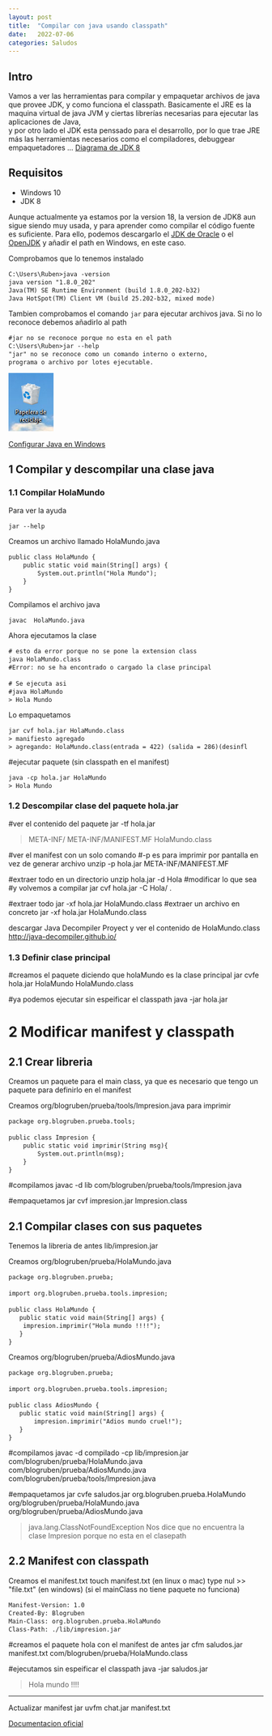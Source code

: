 ```yaml
---
layout: post
title:  "Compilar con java usando classpath"
date:   2022-07-06
categories: Saludos
---
```

## Intro
Vamos a ver las herramientas para compilar y empaquetar archivos de java que provee JDK, y como funciona el classpath.
Basicamente el JRE es la maquina virtual de java JVM y ciertas librerías necesarias para ejecutar las aplicaciones de Java,    
y por otro lado el JDK esta penssado para el desarrollo, por lo que trae JRE más las herramientas necesarios como el compiladores, debuggear empaquetadores ...
[Diagrama de JDK 8](https://docs.oracle.com/javase/8/docs/)


## Requisitos
- Windows 10 
- JDK 8

Aunque actualmente ya estamos por la version 18, la version de JDK8 aun sigue siendo muy usada,
y para aprender como compilar el código fuente es suficiente. 
Para ello, podemos descargarlo el [JDK de Oracle](https://www.oracle.com/java/technologies/downloads/) o el [OpenJDK](https://openjdk.org/projects/jdk8/)
y añadir el path en Windows, en este caso.

Comprobamos que lo tenemos instalado
```
C:\Users\Ruben>java -version
java version "1.8.0_202"
Java(TM) SE Runtime Environment (build 1.8.0_202-b32)
Java HotSpot(TM) Client VM (build 25.202-b32, mixed mode)
```

Tambien comprobamos el comando `jar` para ejecutar archivos java.
Si no lo reconoce debemos añadirlo al path
```
#jar no se reconoce porque no esta en el path
C:\Users\Ruben>jar --help
"jar" no se reconoce como un comando interno o externo,
programa o archivo por lotes ejecutable.
```


![Imagen de la papelera del escritorio](/img/papelera.png)

[Configurar Java en Windows](https://www.aprenderaprogramar.com/index.php?option=com_content&view=article&id=389:configurar-java-en-windows-variables-de-entorno-javahome-y-path-cu00610b&catid=68&Itemid=188)

## 1 Compilar y descompilar una clase java

### 1.1 Compilar HolaMundo
Para ver la ayuda
```
jar --help
```

Creamos un archivo llamado HolaMundo.java
```
public class HolaMundo {
	public static void main(String[] args) {
		System.out.println("Hola Mundo");
	}  
}
```

Compilamos el archivo java
```
javac  HolaMundo.java
```

Ahora ejecutamos la clase
```
# esto da error porque no se pone la extension class
java HolaMundo.class
#Error: no se ha encontrado o cargado la clase principal 

# Se ejecuta asi
#java HolaMundo
> Hola Mundo
```

Lo empaquetamos
```
jar cvf hola.jar HolaMundo.class
> manifiesto agregado
> agregando: HolaMundo.class(entrada = 422) (salida = 286)(desinfl
```

#ejecutar paquete  (sin classpath en el manifest)
```
java -cp hola.jar HolaMundo
> Hola Mundo
```

### 1.2 Descompilar clase del paquete hola.jar

#ver el contenido del paquete
jar -tf hola.jar
> META-INF/
> META-INF/MANIFEST.MF
> HolaMundo.class

#ver el manifest con un solo comando
#-p es para imprimir por pantalla en vez de generar archivo
unzip -p hola.jar META-INF/MANIFEST.MF

#extraer todo en un directorio
unzip hola.jar -d Hola
#modificar lo que sea
#y volvemos a compilar
jar cvf hola.jar -C Hola/ .

#extraer todo
jar -xf hola.jar HolaMundo.class
#extraer un archivo en concreto
jar -xf hola.jar HolaMundo.class

descargar Java Decompiler Proyect
y ver el contenido de HolaMundo.class
http://java-decompiler.github.io/

### 1.3 Definir clase principal

#creamos el paquete diciendo que holaMundo es la clase principal
jar cvfe hola.jar HolaMundo HolaMundo.class

#ya podemos ejecutar sin espeificar el classpath
java -jar hola.jar


# 2 Modificar manifest y classpath
## 2.1 Crear libreria 
Creamos un paquete para el main class, ya que es necesario que tengo un paquete
para definirlo en el manifest

Creamos org/blogruben/prueba/tools/Impresion.java para imprimir
```
package org.blogruben.prueba.tools;

public class Impresion {
    public static void imprimir(String msg){
        System.out.println(msg);
    }
}
```

#compilamos
javac -d lib  com/blogruben/prueba/tools/Impresion.java

#empaquetamos
jar cvf impresion.jar Impresion.class

## 2.1 Compilar clases con sus paquetes

Tenemos la libreria de antes lib/impresion.jar

Creamos org/blogruben/prueba/HolaMundo.java
```
package org.blogruben.prueba;

import org.blogruben.prueba.tools.impresion;

public class HolaMundo {
   public static void main(String[] args) {
    impresion.imprimir("Hola mundo !!!!");
   }
}
```

Creamos org/blogruben/prueba/AdiosMundo.java
```
package org.blogruben.prueba;

import org.blogruben.prueba.tools.impresion;

public class AdiosMundo {
   public static void main(String[] args) {
       impresion.imprimir("Adios mundo cruel!");
   }
}
```

#compilamos
javac -d compilado -cp lib/impresion.jar com/blogruben/prueba/HolaMundo.java com/blogruben/prueba/AdiosMundo.java com/blogruben/prueba/tools/Impresion.java

#empaquetamos 
jar cvfe saludos.jar org.blogruben.prueba.HolaMundo org/blogruben/prueba/HolaMundo.java org/blogruben/prueba/AdiosMundo.java

> java.lang.ClassNotFoundException 
Nos dice que no encuentra la clase Impresion porque no esta en el clasepath

## 2.2 Manifest con classpath
Creamos el manifest.txt
touch manifest.txt (en linux o mac)
type nul >> "file.txt" (en windows)
(si el mainClass no tiene paquete no funciona)
```
Manifest-Version: 1.0
Created-By: Blogruben
Main-Class: org.blogruben.prueba.HolaMundo
Class-Path: ./lib/impresion.jar
```


#creamos el paquete hola con el manifest de antes
jar cfm saludos.jar manifest.txt com/blogruben/prueba/HolaMundo.class

#ejecutamos sin espeificar el classpath
java -jar saludos.jar
>Hola mundo !!!!

----
Actualizar manifest
jar uvfm chat.jar manifest.txt



[Documentacion oficial](https://docs.oracle.com/javase/tutorial/deployment/jar/build.html)





